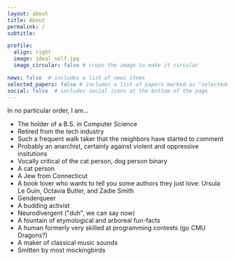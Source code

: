 ```yaml
---
layout: about
title: About
permalink: /
subtitle: 

profile:
  align: right
  image: ideal_self.jpg
  image_circular: false # crops the image to make it circular

news: false  # includes a list of news items
selected_papers: false # includes a list of papers marked as "selected={true}"
social: false  # includes social icons at the bottom of the page
---
```

In no particular order, I am...

- The holder of a B.S. in Computer Science
- Retired from the tech industry
- Such a frequent walk taker that the neighbors have started to comment
- Probably an anarchist, certainly against violent and oppressive insitutions
- Vocally critical of the cat person, dog person binary
- A cat person
- A Jew from Connecticut
- A book lover who wants to tell you some authors they just love: Ursula Le Guin, Octavia Butler, and Zadie Smith
- Genderqueer
- A budding activist
- Neurodivergent ("duh", we can say now)
- A fountain of etymological and arboreal fun-facts
- A human formerly very skilled at programming contests (go CMU Dragons?)
- A maker of classical music sounds
- Smitten by most mockingbirds


